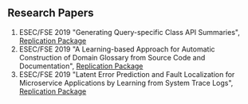 ## Research Papers
1. ESEC/FSE 2019 "Generating Query-specific Class API Summaries", [Replication Package](https://fudanselab.github.io/Research-ESEC-FSE2019-APIKGSummary/)
2. ESEC/FSE 2019 "A Learning-based Approach for Automatic Construction of Domain Glossary from Source Code and Documentation", [Replication Package](https://fudanselab.github.io/Research-ESEC-FSE2019-DomainGlossary/)
3. ESEC/FSE 2019 "Latent Error Prediction and Fault Localization for Microservice Applications by Learning from System Trace Logs", [Replication Package](http://139.180.136.187/aiops)
